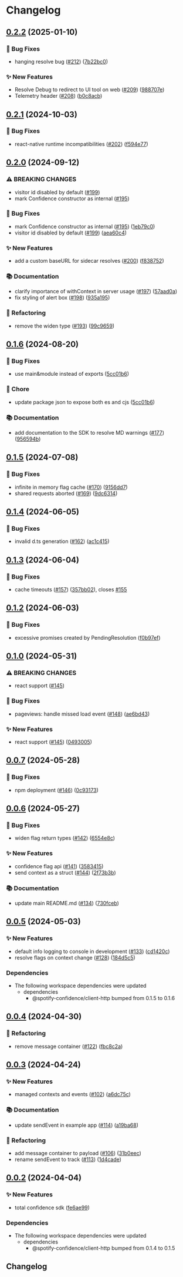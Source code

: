 # Changelog

## [0.2.2](https://github.com/spotify/confidence-sdk-js/compare/sdk-v0.2.1...sdk-v0.2.2) (2025-01-10)


### 🐛 Bug Fixes

* hanging resolve bug ([#212](https://github.com/spotify/confidence-sdk-js/issues/212)) ([7b22bc0](https://github.com/spotify/confidence-sdk-js/commit/7b22bc07d266226528fa511fec4465ad96570d1c))


### ✨ New Features

* Resolve Debug to redirect to UI tool on web ([#209](https://github.com/spotify/confidence-sdk-js/issues/209)) ([988707e](https://github.com/spotify/confidence-sdk-js/commit/988707e1ff607713093369cfcc4d615270c36856))
* Telemetry header ([#208](https://github.com/spotify/confidence-sdk-js/issues/208)) ([b0c8acb](https://github.com/spotify/confidence-sdk-js/commit/b0c8acbeddc2db68902bb6856ea11a6dee78f898))

## [0.2.1](https://github.com/spotify/confidence-sdk-js/compare/sdk-v0.2.0...sdk-v0.2.1) (2024-10-03)


### 🐛 Bug Fixes

* react-native runtime incompatibilities ([#202](https://github.com/spotify/confidence-sdk-js/issues/202)) ([f594e77](https://github.com/spotify/confidence-sdk-js/commit/f594e773db1a6077558a619513ba872bd5e15640))

## [0.2.0](https://github.com/spotify/confidence-sdk-js/compare/sdk-v0.1.6...sdk-v0.2.0) (2024-09-12)


### ⚠ BREAKING CHANGES

* visitor id disabled by default ([#199](https://github.com/spotify/confidence-sdk-js/issues/199))
* mark Confidence constructor as internal ([#195](https://github.com/spotify/confidence-sdk-js/issues/195))

### 🐛 Bug Fixes

* mark Confidence constructor as internal ([#195](https://github.com/spotify/confidence-sdk-js/issues/195)) ([1eb79c0](https://github.com/spotify/confidence-sdk-js/commit/1eb79c039dfcde30dd4a279f96b8b903e5b356ff))
* visitor id disabled by default ([#199](https://github.com/spotify/confidence-sdk-js/issues/199)) ([aea60c4](https://github.com/spotify/confidence-sdk-js/commit/aea60c466f9780e0fb252a74dd80a2834230a0b1))


### ✨ New Features

* add a custom baseURL for sidecar resolves ([#200](https://github.com/spotify/confidence-sdk-js/issues/200)) ([f838752](https://github.com/spotify/confidence-sdk-js/commit/f838752046abb0afa383dc2c8d421f196fddf8c7))


### 📚 Documentation

* clarify importance of withContext in server usage ([#197](https://github.com/spotify/confidence-sdk-js/issues/197)) ([57aad0a](https://github.com/spotify/confidence-sdk-js/commit/57aad0a31cf14fd0e97f606630a2ac8d056d9fe4))
* fix styling of alert box ([#198](https://github.com/spotify/confidence-sdk-js/issues/198)) ([935a195](https://github.com/spotify/confidence-sdk-js/commit/935a19548b462dd886a5128f30b7b61559dbfdc3))


### 🔄 Refactoring

* remove the widen type ([#193](https://github.com/spotify/confidence-sdk-js/issues/193)) ([99c9659](https://github.com/spotify/confidence-sdk-js/commit/99c9659e857ad862f6273fe2209abdd47073440c))

## [0.1.6](https://github.com/spotify/confidence-sdk-js/compare/sdk-v0.1.5...sdk-v0.1.6) (2024-08-20)


### 🐛 Bug Fixes

* use main&module instead of exports ([5cc01b6](https://github.com/spotify/confidence-sdk-js/commit/5cc01b6c4f7cc9d0857e35ddfcca5cad3ae4d85b))


### 🧹 Chore

* update package json to expose both es and cjs ([5cc01b6](https://github.com/spotify/confidence-sdk-js/commit/5cc01b6c4f7cc9d0857e35ddfcca5cad3ae4d85b))


### 📚 Documentation

* add documentation to the SDK to resolve MD warnings ([#177](https://github.com/spotify/confidence-sdk-js/issues/177)) ([956594b](https://github.com/spotify/confidence-sdk-js/commit/956594b3f666de3eb9567f7b4855d69a6057d2d0))

## [0.1.5](https://github.com/spotify/confidence-sdk-js/compare/sdk-v0.1.4...sdk-v0.1.5) (2024-07-08)


### 🐛 Bug Fixes

* infinite in memory flag cache ([#170](https://github.com/spotify/confidence-sdk-js/issues/170)) ([9156dd7](https://github.com/spotify/confidence-sdk-js/commit/9156dd70942f295c4f45125137c022526b15ffdb))
* shared requests aborted ([#169](https://github.com/spotify/confidence-sdk-js/issues/169)) ([9dc6314](https://github.com/spotify/confidence-sdk-js/commit/9dc6314fab1028af940a672adc5811ec35c570ea))

## [0.1.4](https://github.com/spotify/confidence-sdk-js/compare/sdk-v0.1.3...sdk-v0.1.4) (2024-06-05)


### 🐛 Bug Fixes

* invalid d.ts generation ([#162](https://github.com/spotify/confidence-sdk-js/issues/162)) ([ac1c415](https://github.com/spotify/confidence-sdk-js/commit/ac1c415b35d4a2a31d73791097ae5bc43047d994))

## [0.1.3](https://github.com/spotify/confidence-sdk-js/compare/sdk-v0.1.2...sdk-v0.1.3) (2024-06-04)


### 🐛 Bug Fixes

* cache timeouts ([#157](https://github.com/spotify/confidence-sdk-js/issues/157)) ([357bb02](https://github.com/spotify/confidence-sdk-js/commit/357bb025b02183f26700fa5df857d3528a51f747)), closes [#155](https://github.com/spotify/confidence-sdk-js/issues/155)

## [0.1.2](https://github.com/spotify/confidence-sdk-js/compare/sdk-v0.1.0...sdk-v0.1.2) (2024-06-03)


### 🐛 Bug Fixes

* excessive promises created by PendingResolution ([f0b97ef](https://github.com/spotify/confidence-sdk-js/commit/f0b97efd5b6b49654be61117d2aa7415ff8b87e9))

## [0.1.0](https://github.com/spotify/confidence-sdk-js/compare/sdk-v0.0.7...sdk-v0.1.0) (2024-05-31)


### ⚠ BREAKING CHANGES

* react support ([#145](https://github.com/spotify/confidence-sdk-js/issues/145))

### 🐛 Bug Fixes

* pageviews: handle missed load event ([#148](https://github.com/spotify/confidence-sdk-js/issues/148)) ([ae6bd43](https://github.com/spotify/confidence-sdk-js/commit/ae6bd436c8c66993f722d82d3dbbba7734c79543))


### ✨ New Features

* react support ([#145](https://github.com/spotify/confidence-sdk-js/issues/145)) ([0493005](https://github.com/spotify/confidence-sdk-js/commit/04930050ef970b8e0481b01fe005321723532ff3))

## [0.0.7](https://github.com/spotify/confidence-sdk-js/compare/sdk-v0.0.6...sdk-v0.0.7) (2024-05-28)


### 🐛 Bug Fixes

* npm deployment ([#146](https://github.com/spotify/confidence-sdk-js/issues/146)) ([0c93173](https://github.com/spotify/confidence-sdk-js/commit/0c931732a8c8df4b73d5e7a5b3bcda21684cb441))

## [0.0.6](https://github.com/spotify/confidence-sdk-js/compare/sdk-v0.0.5...sdk-v0.0.6) (2024-05-27)


### 🐛 Bug Fixes

* widen flag return types ([#142](https://github.com/spotify/confidence-sdk-js/issues/142)) ([6554e8c](https://github.com/spotify/confidence-sdk-js/commit/6554e8c83c6c49103f11fbdcf3f53c5576870788))


### ✨ New Features

* confidence flag api ([#141](https://github.com/spotify/confidence-sdk-js/issues/141)) ([3583415](https://github.com/spotify/confidence-sdk-js/commit/3583415957915a4d181316b66e5549071836799f))
* send context as a struct ([#144](https://github.com/spotify/confidence-sdk-js/issues/144)) ([2f73b3b](https://github.com/spotify/confidence-sdk-js/commit/2f73b3b519082fa58a64de3d3be957571dc72a00))


### 📚 Documentation

* update main README.md ([#134](https://github.com/spotify/confidence-sdk-js/issues/134)) ([730fceb](https://github.com/spotify/confidence-sdk-js/commit/730fcebbc87fdab7b39817ab61e1ef23951e3466))

## [0.0.5](https://github.com/spotify/confidence-openfeature-provider-js/compare/sdk-v0.0.4...sdk-v0.0.5) (2024-05-03)


### ✨ New Features

* default info logging to console in development ([#133](https://github.com/spotify/confidence-openfeature-provider-js/issues/133)) ([cd1420c](https://github.com/spotify/confidence-openfeature-provider-js/commit/cd1420cefa6b1e2c48a688aee3c15019598412d0))
* resolve flags on context change ([#128](https://github.com/spotify/confidence-openfeature-provider-js/issues/128)) ([184d5c5](https://github.com/spotify/confidence-openfeature-provider-js/commit/184d5c56f3ee4e428c72a1fa500197b9e7aca8d7))


### Dependencies

* The following workspace dependencies were updated
  * dependencies
    * @spotify-confidence/client-http bumped from 0.1.5 to 0.1.6

## [0.0.4](https://github.com/spotify/confidence-openfeature-provider-js/compare/sdk-v0.0.3...sdk-v0.0.4) (2024-04-30)


### 🔄 Refactoring

* remove message container ([#122](https://github.com/spotify/confidence-openfeature-provider-js/issues/122)) ([fbc8c2a](https://github.com/spotify/confidence-openfeature-provider-js/commit/fbc8c2a12fd2b560b1722869c831dbf6b60c8cd4))

## [0.0.3](https://github.com/spotify/confidence-openfeature-provider-js/compare/sdk-v0.0.2...sdk-v0.0.3) (2024-04-24)


### ✨ New Features

* managed contexts and events ([#102](https://github.com/spotify/confidence-openfeature-provider-js/issues/102)) ([a6dc75c](https://github.com/spotify/confidence-openfeature-provider-js/commit/a6dc75c147b50cda9ce27a1c0ca622cd191c7142))


### 📚 Documentation

* update sendEvent in example app ([#114](https://github.com/spotify/confidence-openfeature-provider-js/issues/114)) ([a19ba68](https://github.com/spotify/confidence-openfeature-provider-js/commit/a19ba683ffbb8cfc959d2484adc4f564b2278a41))


### 🔄 Refactoring

* add message container to payload ([#106](https://github.com/spotify/confidence-openfeature-provider-js/issues/106)) ([31b0eec](https://github.com/spotify/confidence-openfeature-provider-js/commit/31b0eecdefb1d1cb947a0fada0d6683d13dbc9ea))
* rename sendEvent to track ([#113](https://github.com/spotify/confidence-openfeature-provider-js/issues/113)) ([1d4cade](https://github.com/spotify/confidence-openfeature-provider-js/commit/1d4cadec1ac2ad2dd14a3b845e0abc6fa9d29660))

## [0.0.2](https://github.com/spotify/confidence-openfeature-provider-js/compare/sdk-v0.0.1...sdk-v0.0.2) (2024-04-04)


### ✨ New Features

* total confidence sdk ([fe6ae99](https://github.com/spotify/confidence-openfeature-provider-js/commit/fe6ae9979fba51886005542ab5f3cc06a392bcc3))


### Dependencies

* The following workspace dependencies were updated
  * dependencies
    * @spotify-confidence/client-http bumped from 0.1.4 to 0.1.5

## Changelog
